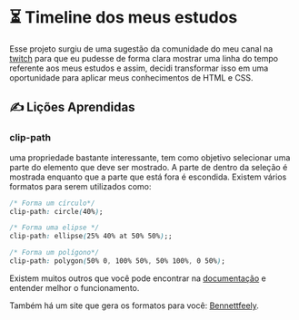# ⏳ Timeline dos meus estudos

Esse projeto surgiu de uma sugestão da comunidade do meu canal na [twitch](https://www.twitch.tv/jkoizumii) para que eu pudesse de forma clara mostrar uma linha do tempo referente aos meus estudos e assim, decidi transformar isso em uma oportunidade para aplicar meus conhecimentos de HTML e CSS.

## ✍ Lições Aprendidas

### clip-path
 uma propriedade bastante interessante, tem como objetivo selecionar uma parte do elemento que deve ser mostrado. A parte de dentro da seleção é mostrada enquanto que a parte que está fora é escondida.
Existem vários formatos para serem utilizados como:

```css
/* Forma um círculo*/
clip-path: circle(40%); 

/* Forma uma elipse */
clip-path: ellipse(25% 40% at 50% 50%);;

/* Forma um polígono*/
clip-path: polygon(50% 0, 100% 50%, 50% 100%, 0 50%);

```

Existem muitos outros que você pode encontrar na [documentação](https://developer.mozilla.org/en-US/docs/Web/CSS/clip-path) e entender melhor o funcionamento.

Também há um site que gera os formatos para você: [Bennettfeely](https://bennettfeely.com/clippy/).



